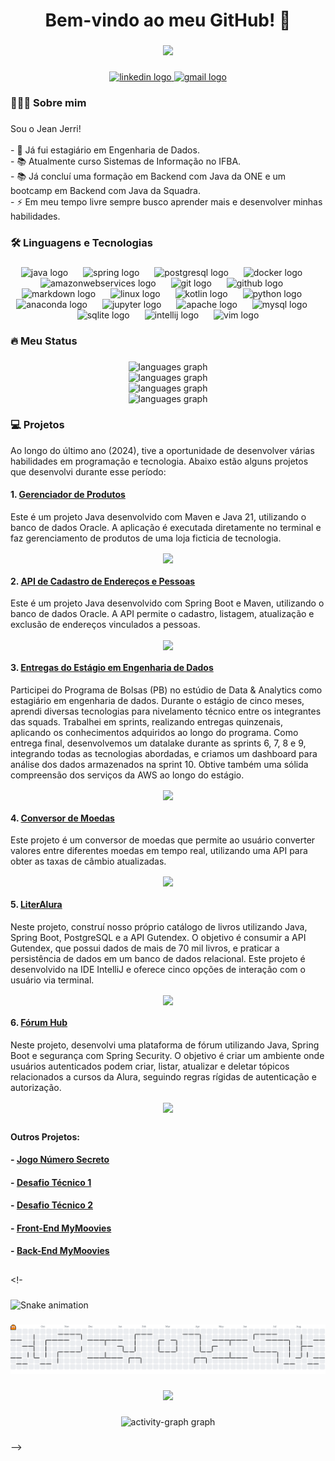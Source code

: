 <h1 align="center">Bem-vindo ao meu GitHub! 👋</h1>

###

<div align="center">
  <img height="150" src="https://media.giphy.com/media/M9gbBd9nbDrOTu1Mqx/giphy.gif"  />
</div>

###

<div align="center">
  <a href="https://www.linkedin.com/in/jean-jerri/" target="_blank">
    <img src="https://img.shields.io/static/v1?message=LinkedIn&logo=linkedin&label=&color=0077B5&logoColor=white&labelColor=&style=for-the-badge" height="27" alt="linkedin logo"  />
  </a>
  <a href="jeanjerry2015@gmail.com" target="_blank">
    <img src="https://img.shields.io/static/v1?message=Gmail&logo=gmail&label=&color=D14836&logoColor=white&labelColor=&style=for-the-badge" height="27" alt="gmail logo"  />
  </a>
</div>

###

<h3 align="left">👨🏾‍💻  Sobre mim</h3>

###

<p align="left">Sou o Jean Jerri!<br><br>- 🔭 Já fui estagiário em Engenharia de Dados.<br>- 📚 Atualmente curso Sistemas de Informação no IFBA.<br>- 📚 Já concluí uma formação em Backend com Java da ONE e um bootcamp em Backend com Java da Squadra.<br>- ⚡ Em meu tempo livre sempre busco aprender mais e desenvolver minhas habilidades.</p>

###

<h3 align="left">🛠 Linguagens e Tecnologias</h3>

###

<div align="center">
  <img src="https://cdn.jsdelivr.net/gh/devicons/devicon/icons/java/java-original.svg" height="40" alt="java logo"  />
  <img width="16" />
  <img src="https://cdn.jsdelivr.net/gh/devicons/devicon/icons/spring/spring-original.svg" height="40" alt="spring logo"  />
  <img width="16" />
  <img src="https://cdn.jsdelivr.net/gh/devicons/devicon/icons/postgresql/postgresql-plain.svg" height="40" alt="postgresql logo"  />
  <img width="16" />
  <img src="https://cdn.jsdelivr.net/gh/devicons/devicon/icons/docker/docker-plain.svg" height="40" alt="docker logo"  />
  <img width="16" />
  <img src="https://cdn.jsdelivr.net/gh/devicons/devicon/icons/amazonwebservices/amazonwebservices-plain-wordmark.svg" height="40" alt="amazonwebservices logo"  />
  <img width="16" />
  <img src="https://cdn.jsdelivr.net/gh/devicons/devicon/icons/git/git-original.svg" height="40" alt="git logo"  />
  <img width="16" />
  <img src="https://cdn.jsdelivr.net/gh/devicons/devicon/icons/github/github-original.svg" height="40" alt="github logo"  />
  <img width="16" />
  <img src="https://cdn.jsdelivr.net/gh/devicons/devicon/icons/markdown/markdown-original.svg" height="40" alt="markdown logo"  />
  <img width="16" />
  <img src="https://cdn.jsdelivr.net/gh/devicons/devicon/icons/linux/linux-original.svg" height="40" alt="linux logo"  />
  <img width="16" />
  <img src="https://cdn.jsdelivr.net/gh/devicons/devicon/icons/kotlin/kotlin-original.svg" height="40" alt="kotlin logo"  />
  <img width="16" />
  <img src="https://cdn.jsdelivr.net/gh/devicons/devicon/icons/python/python-original.svg" height="40" alt="python logo"  />
  <img width="16" />
  <img src="https://cdn.jsdelivr.net/gh/devicons/devicon/icons/anaconda/anaconda-original.svg" height="40" alt="anaconda logo"  />
  <img width="16" />
  <img src="https://cdn.jsdelivr.net/gh/devicons/devicon/icons/jupyter/jupyter-original.svg" height="40" alt="jupyter logo"  />
  <img width="16" />
  <img src="https://cdn.jsdelivr.net/gh/devicons/devicon/icons/apache/apache-original.svg" height="40" alt="apache logo"  />
  <img width="16" />
  <img src="https://cdn.jsdelivr.net/gh/devicons/devicon/icons/mysql/mysql-original.svg" height="40" alt="mysql logo"  />
  <img width="16" />
  <img src="https://cdn.jsdelivr.net/gh/devicons/devicon/icons/sqlite/sqlite-original.svg" height="40" alt="sqlite logo"  />
  <img width="16" />
  <img src="https://cdn.jsdelivr.net/gh/devicons/devicon/icons/intellij/intellij-original.svg" height="40" alt="intellij logo"  />
  <img width="16" />
  <img src="https://cdn.jsdelivr.net/gh/devicons/devicon/icons/vim/vim-original.svg" height="40" alt="vim logo"  />
</div>

###

<h3 align="left">🔥   Meu Status</h3>

###

<div align="center">
  <img src="https://github-readme-stats.vercel.app/api/top-langs?username=JeanJerri&locale=pt-br&hide_title=true&layout=compact&card_width=320&langs_count=10&theme=dracula&hide_border=true" height="175" alt="languages graph"  />
</div>

<div align="center">
  <img src="https://github-readme-stats.vercel.app/api/top-langs/?username=JeanJerri&locale=pt-br&hide_title=false&card_width=320&langs_count=10&theme=codeSTACKr&hide_border=true2" height="400" alt="languages graph"  />
</div>

<div align="center">
  <img src="https://github-readme-stats.vercel.app/api/top-langs?username=JeanJerri&locale=pt-br&hide_title=true&layout=compact&card_width=320&langs_count=10&theme=&hide_border=true" height="175" alt="languages graph"  />
</div>

<div align="center">
  <img src="https://github-readme-stats.vercel.app/api/top-langs/?username=JeanJerri&locale=pt-br&hide_title=false&card_width=320&langs_count=10&theme=&hide_border=true2" height="400" alt="languages graph"  />
</div>

###

### 💻   Projetos

Ao longo do último ano (2024), tive a oportunidade de desenvolver várias habilidades em programação e tecnologia. Abaixo estão alguns projetos que desenvolvi durante esse período:

#### 1. [Gerenciador de Produtos](https://github.com/JeanJerri/desafio-app-gerenciamento-agilstore)
Este é um projeto Java desenvolvido com Maven e Java 21, utilizando o banco de dados Oracle. A aplicação é executada diretamente no terminal e faz gerenciamento de produtos de uma loja ficticia de tecnologia.

<div align="center">
  <a href="https://github.com/anuraghazra/github-readme-stats">
    <img align="center" src="https://github-readme-stats.vercel.app/api/pin/?username=JeanJerri&repo=desafio-app-gerenciamento-agilstore&theme=react&hide_border=true" />
  </a>
</div>

#### 2. [API de Cadastro de Endereços e Pessoas](https://github.com/JeanJerri/bootcampapi)
Este é um projeto Java desenvolvido com Spring Boot e Maven, utilizando o banco de dados Oracle. A API permite o cadastro, listagem, atualização e exclusão de endereços vinculados a pessoas.

<div align="center">
  <a href="https://github.com/anuraghazra/github-readme-stats">
    <img align="center" src="https://github-readme-stats.vercel.app/api/pin/?username=JeanJerri&repo=bootcampapi&theme=gothan&hide_border=true" />
  </a>
</div>

#### 3. [Entregas do Estágio em Engenharia de Dados](https://github.com/JeanJerri/Compass_UOL)
Participei do Programa de Bolsas (PB) no estúdio de Data & Analytics como estagiário em engenharia de dados. Durante o estágio de cinco meses, aprendi diversas tecnologias para nivelamento técnico entre os integrantes das squads. Trabalhei em sprints, realizando entregas quinzenais, aplicando os conhecimentos adquiridos ao longo do programa. Como entrega final, desenvolvemos um datalake durante as sprints 6, 7, 8 e 9, integrando todas as tecnologias abordadas, e criamos um dashboard para análise dos dados armazenados na sprint 10. Obtive também uma sólida compreensão dos serviços da AWS ao longo do estágio.

<div align="center">
  <a href="https://github.com/anuraghazra/github-readme-stats">
    <img align="center" src="https://github-readme-stats.vercel.app/api/pin/?username=JeanJerri&repo=Compass_UOL&theme=highcontrast&hide_border=true" />
  </a>
</div>

#### 4. [Conversor de Moedas](https://github.com/JeanJerri/challenge-conversor-de-moeda)
Este projeto é um conversor de moedas que permite ao usuário converter valores entre diferentes moedas em tempo real, utilizando uma API para obter as taxas de câmbio atualizadas.

<div align="center">
  <a href="https://github.com/anuraghazra/github-readme-stats">
    <img align="center" src="https://github-readme-stats.vercel.app/api/pin/?username=JeanJerri&repo=challenge-conversor-de-moeda&theme=dark&hide_border=true" />
  </a>
</div>

#### 5. [LiterAlura](https://github.com/JeanJerri/challenge-literalura)
Neste projeto, construí nosso próprio catálogo de livros utilizando Java, Spring Boot, PostgreSQL e a API Gutendex. O objetivo é consumir a API Gutendex, que possui dados de mais de 70 mil livros, e praticar a persistência de dados em um banco de dados relacional. Este projeto é desenvolvido na IDE IntelliJ e oferece cinco opções de interação com o usuário via terminal.

<div align="center">
  <a href="https://github.com/anuraghazra/github-readme-stats">
    <img align="center" src="https://github-readme-stats.vercel.app/api/pin/?username=JeanJerri&repo=challenge-literalura&theme=default&hide_border=true" />
  </a>
</div>

#### 6. [Fórum Hub](https://github.com/JeanJerri/challenge-forum-hub)
Neste projeto, desenvolvi uma plataforma de fórum utilizando Java, Spring Boot e segurança com Spring Security. O objetivo é criar um ambiente onde usuários autenticados podem criar, listar, atualizar e deletar tópicos relacionados a cursos da Alura, seguindo regras rígidas de autenticação e autorização.

<div align="center">
  <a href="https://github.com/anuraghazra/github-readme-stats">
    <img align="center" src="https://github-readme-stats.vercel.app/api/pin/?username=JeanJerri&repo=challenge-forum-hub&theme=graywhite&hide_border=true" />
  </a>
</div>

  ##

#### Outros Projetos:

#### - [Jogo Número Secreto](https://github.com/JeanJerri/numero-secreto-git)

#### - [Desafio Técnico 1](https://github.com/JeanJerri/DesafioTecnico)

#### - [Desafio Técnico 2](https://github.com/JeanJerri/EstagioDesafioTecnico)

#### - [Front-End MyMoovies](https://github.com/JeanJerri/mymoovies-frontend)

#### - [Back-End MyMoovies](https://github.com/JeanJerri/mymoovies)

  ##
  
<!-
###
 
<img src="https://raw.githubusercontent.com/JeanJerri/JeanJerri/output/snake.svg" alt="Snake animation" />

###

<picture>
  <source media="(prefers-color-scheme: dark)" srcset="https://raw.githubusercontent.com/JeanJerri/JeanJerri/output/pacman-contribution-graph-dark.svg">
  <source media="(prefers-color-scheme: light)" srcset="https://raw.githubusercontent.com/JeanJerri/JeanJerri/output/pacman-contribution-graph.svg">
  <img alt="pacman contribution graph" src="https://raw.githubusercontent.com/JeanJerri/JeanJerri/output/pacman-contribution-graph.svg">
</picture>

###

<div align="center">
  <img src="https://profile-counter.glitch.me/JeanJerri/count.svg?"  />
</div>

###

<div align="center">
  <img src="https://github-readme-activity-graph.vercel.app/graph?username=JeanJerri&radius=16&theme=react&area=true&order=5" height="300" alt="activity-graph graph"  />
</div>

###
-->
